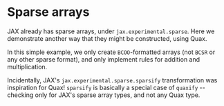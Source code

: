 # Sparse arrays

JAX already has sparse arrays, under `jax.experimental.sparse`. Here we demonstrate another way that they might be constructed, using Quax.

In this simple example, we only create `BCOO`-formatted arrays (not `BCSR` or any other sparse format), and only implement rules for addition and multiplication.

Incidentally, JAX's `jax.experimental.sparse.sparsify` transformation was inspiration for Quax! `sparsify` is basically a special case of `quaxify` -- checking only for JAX's sparse array types, and not any Quax type.
